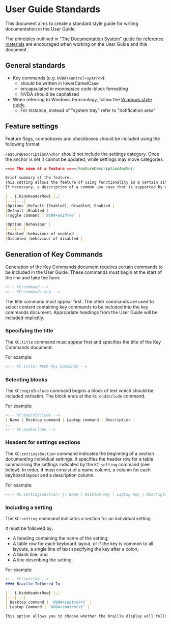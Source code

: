 # User Guide Standards

This document aims to create a standard style guide for writing documentation in the User Guide.

The principles outlined in ["The Documentation System" guide for reference materials](https://documentation.divio.com/reference.html) are encouraged when working on the User Guide and this document.

## General standards

* Key commands (e.g. `NVDA+control+upArrow`):
  * should be written in lowerCamelCase
  * encapsulated in monospace code-block formatting
  * NVDA should be capitalized
* When referring to Windows terminology, follow the [Windows style guide](https://docs.microsoft.com/en-us/style-guide/welcome/).
  * For instance, instead of "system tray" refer to "notification area"

## Feature settings

Feature flags, comboboxes and checkboxes should be included using the following format.

`FeatureDescriptionAnchor` should not include the settings category.
Once the anchor is set it cannot be updated, while settings may move categories.

```md
==== The name of a feature ====[FeatureDescriptionAnchor]

Brief summary of the feature.
This setting allows the feature of using functionality in a certain situation to be controlled in some way.
If necessary, a description of a common use case that is supported by each option.

| . {.hideHeaderRow} |.|
|---|---|
|Options |Default (Enabled), Disabled, Enabled |
|Default |Enabled |
|Toggle command |`NVDA+shift+e` |

|Option |Behaviour |
|---|---|
|Enabled |behaviour of enabled |
|Disabled |behaviour of disabled |
```

## Generation of Key Commands

Generation of the Key Commands document requires certain commands to be included in the User Guide.
These commands must begin at the start of the line and take the form:

```md
<!-- KC:command -->
<!-- KC:command: arg -->
```

The title command must appear first.
The other commands are used to select content containing key commands to be included into the key commands document.
Appropriate headings from the User Guide will be included implicitly.

### Specifying the title

The `KC:title` command must appear first and specifies the title of the Key Commands document.

For example:

```md
<!-- KC:title: NVDA Key Commands -->
```

### Selecting blocks

The `KC:beginInclude` command begins a block of text which should be included verbatim.
The block ends at the `KC:endInclude` command.

For example:

```md
<!-- KC:beginInclude -->
| Name | Desktop command | Laptop command | Description |
...
<!-- KC:endInclude -->
```

### Headers for settings sections

The `KC:settingsSection` command indicates the beginning of a section documenting individual settings.
It specifies the header row for a table summarising the settings indicated by the `KC:setting` command (see below).
In order, it must consist of a name column, a column for each keyboard layout and a description column.

For example:

```md
<!-- KC:settingsSection: || Name | Desktop key | Laptop key | Description | -->
```

### Including a setting

The `KC:setting` command indicates a section for an individual setting.

It must be followed by:

* A heading containing the name of the setting;
* A table row for each keyboard layout, or if the key is common to all layouts, a single line of text specifying the key after a colon;
* A blank line; and
* A line describing the setting.

For example:

```md
<!-- KC:setting -->
#### Braille Tethered To

| . {.hideHeaderRow} |.|
|---|---|
| Desktop command | `NVDA+control+t` |
| Laptop Command | `NVDA+control+t` |

This option allows you to choose whether the braille display will follow the system focus, or whether it follows the navigator object / review cursor.
```
